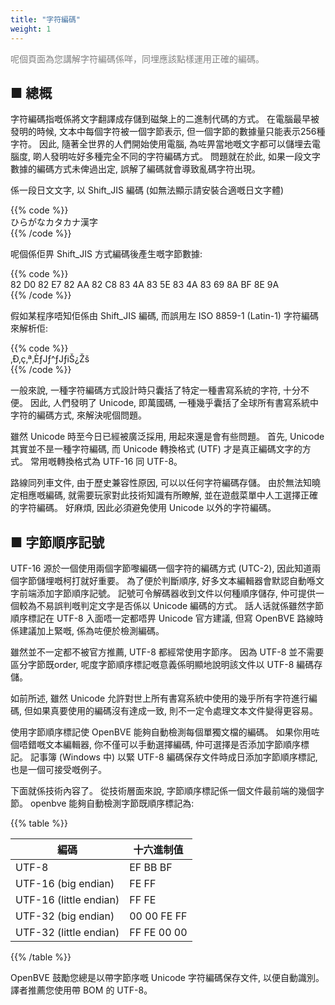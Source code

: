 ```yaml
---
title: "字符編碼"
weight: 1
---
```


<font color="Gray">呢個頁面為您講解字符編碼係咩，同埋應該點樣運用正確的編碼。</font>

■ 總概
------

字符編碼指嘅係將文字翻譯成存儲到磁槃上的二進制代碼的方式。 在電腦最早被發明的時候, 文本中每個字符被一個字節表示, 但一個字節的數據量只能表示256種字符。 因此, 隨著全世界的人們開始使用電腦, 為咗畀當地嘅文字都可以儲埋去電腦度, 啲人發明咗好多種完全不同的字符編碼方式。 問題就在於此, 如果一段文字數據的編碼方式未俾過出定, 誤解了編碼就會導致亂碼字符出現。

係一段日文文字, 以 Shift_JIS 編碼 (如無法顯示請安裝合適嘅日文字體)

{{% code %}}  
ひらがなカタカナ漢字  
{{% /code %}}

呢個係佢畀 Shift_JIS 方式編碼後產生嘅字節數據:

{{% code %}}  
82 D0 82 E7 82 AA 82 C8 83 4A 83 5E 83 4A 83 69 8A BF 8E 9A  
{{% /code %}}

假如某程序唔知佢係由 Shift_JIS 編碼, 而誤用左 ISO 8859-1 (Latin-1) 字符編碼來解析佢:

{{% code %}}  
‚Ð‚ç‚ª‚ÈƒJƒ^ƒJƒiŠ¿Žš  
{{% /code %}}

一般來說, 一種字符編碼方式設計時只囊括了特定一種書寫系統的字符, 十分不便。 因此, 人們發明了 Unicode, 即萬國碼, 一種幾乎囊括了全球所有書寫系統中字符的編碼方式, 來解決呢個問題。

雖然 Unicode 時至今日已經被廣泛採用, 用起來還是會有些問題。 首先, Unicode 其實並不昰一種字符編碼, 而 Unicode 轉換格式 (UTF) 才是真正編碼文字的方式。 常用嘅轉換格式為 UTF-16 同 UTF-8。

路線同列車文件, 由于歷史兼容性原因, 可以以任何字符編碼存儲。 由於無法知曉定相應嘅編碼, 就需要玩家對此技術知識有所瞭解, 並在遊戲菜單中人工選擇正確的字符編碼。 好麻煩, 因此必須避免使用 Unicode 以外的字符編碼。

## ■ 字節順序記號

UTF-16 源於一個使用兩個字節嚟編碼一個字符的編碼方式 (UTC-2), 因此知道兩個字節儲埋嘅柯打就好重要。 為了便於判斷順序, 好多文本編輯器會默認自動喺文字前端添加字節順序記號。 記號可令解碼器收到文件以何種順序儲存, 仲可提供一個較為不易誤判嘅判定文字是否係以 Unicode 編碼的方式。 話人话就係雖然字節順序標記在 UTF-8 入面唔一定都唔畀 Unicode 官方建議, 但寫 OpenBVE 路線時係建議加上緊嘅, 係為咗便於檢測編碼。

雖然並不一定都不被官方推薦, UTF-8 都經常使用字節序。 因為 UTF-8 並不需要區分字節既order, 呢度字節順序標記嘅意義係明顯地說明該文件以 UTF-8 編碼存儲。

如前所述, 雖然 Unicode 允許對世上所有書寫系統中使用的幾乎所有字符進行編碼, 但如果真要使用的編碼沒有達成一致, 則不一定令處理文本文件變得更容易。

使用字節順序標記使 OpenBVE 能夠自動檢測每個單獨文檔的編碼。 如果你用咗個唔錯嘅文本編輯器, 你不僅可以手動選擇編碼, 仲可選擇是否添加字節順序標記。 記事簿 (Windows 中) 以緊 UTF-8 編碼保存文件時成日添加字節順序標記, 也是一個可接受嘅例子。

下面就係技術內容了。 從技術層面來說, 字節順序標記係一個文件最前端的幾個字節。 openbve 能夠自動檢測字節既順序標記為:

{{% table %}}

| 編碼               | 十六進制值 |
| ---------------------- | -------------------------- |
| UTF-8                  | EF BB BF                   |
| UTF-16 (big endian)    | FE FF                      |
| UTF-16 (little endian) | FF FE                      |
| UTF-32 (big endian)    | 00 00 FE FF                |
| UTF-32 (little endian) | FF FE 00 00                |

{{% /table %}}

OpenBVE 鼓勵您總是以帶字節序嘅 Unicode 字符編碼保存文件, 以便自動識別。 譯者推薦您使用帶 BOM 的 UTF-8。